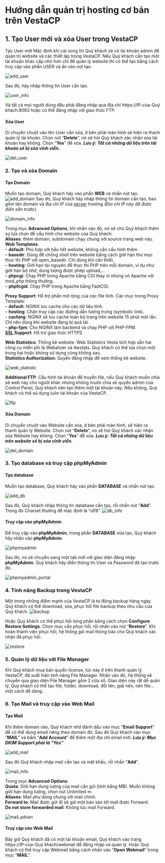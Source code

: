 
# Hướng dẫn quản trị hosting cơ bản trên VestaCP

## 1. Tạo User mới và xóa User trong VestaCP
Tạo User mới
Mặc định khi cài xong thì Quý khách sẽ có tài khoản admin để quản trị website và các thiết lập trong VestaCP. Nếu Quý khách cần tạo một tài khoản khác cấp nhỏ hơn chỉ để quản lý website thì có thể tạo bằng cách truy cập vào phần USER và ấn vào nút tạo.

![add_user](add_user.PNG)

Sau đó, hãy nhập thông tin User cần tạo.

![user_info](user_info.PNG)

Và tất cả mọi người dùng đều phải đăng nhập qua địa chỉ https://IP-của-Quý khách:8083 hoặc có thể đăng nhập với giao thức FTP.

#### Xóa User

Di chuyển chuột vào tên User cần xóa, ở bên phải màn hình sẽ hiện ra thanh quản lý tài khoản. Chọn nút “**Delete**”, nó sẽ hỏi Quý khách xác nhận xóa tài khoản hay không. Chọn “**Yes**” để xóa. _**Lưu ý: Tất cả những dữ liệu trên tài khoản sẽ bị xóa vĩnh viễn.**_  

![del_user](del_user.PNG)

### 2. Tạo và xóa Domain

#### Tạo Domain

Muốn tạo domain, Quý khách hãy vào phần  **WEB**  và nhấn nút tạo.
![add_domain](add_domain.PNG)
Sau đó, Quý khách hãy nhập thông tin domain cần tạo, bao gồm tên domain và địa chỉ IP của [server](https://www.matbao.net/cloud-server-linux.html?utm_source=matbao&utm_medium=wiki-post&utm_campaign=mb-wiki "server") hosting _(Địa chỉ IP này đã được điền sẵn trước)._

![domain_info](domain_info.PNG)

Trong mục **Advanced Options**, khi nhấn vào đó, nó sẽ cho Quý khách thêm sự lựa chọn để cấu hình cho website của Quý khách:  
**Aliases**: thêm domain, subdomain chạy chung với source trang web này.  
**Web Templates**:  
– **default**: Phù hợp với hầu hết website, không cần cấu hình thêm.  
– **basedir**: Dùng để chống shell trên website bằng cách giới hạn thư mục thực thi PHP với open_basedir. Chỉ dùng khi cần thiết.  
– **hosting**: Giới hạn tài nguyên để thực thi PHP trên mỗi domain, ví dụ như giới hạn bộ nhớ, dung lượng được phép upload,…  
– **phpcgi**: Chạy PHP trong Apache bằng CGI thay vì nhúng vô Apache với mod_php thông thường.  
– **phpfcgid**: Chạy PHP trong Apache bằng FastCGI.


**Proxy Support**: Hỗ trợ phần mở rộng của các file tĩnh. Các mục trong Proxy Template:  
– **default**: NGINX lưu cache cho các dữ liệu tĩnh.  
– **hosting**: Chặn truy cập các đường dẫn tượng trưng (symbolic link).  
– **сaching**: NGINX sẽ lưu cache toàn bộ trang trên website 15 phút một lần. Chỉ nên dùng khi website đang bị quá tải.  
– **php-fpm**: Cho NGINX làm backend và chạy PHP với PHP-FPM.  
**[SSL](https://www.matbao.net/bao-mat-website/geotrust-ssl.html?utm_source=matbao&utm_medium=wiki-post&utm_campaign=mb-wiki "SSL")  Support**: Hỗ trợ giao thức HTTPS.

**Web Statistics**: Thống kê website. Web Statistics Vesta tích hợp sẵn hai công cụ miễn phí là Webalizer và Awstats. Quý khách có thể lựa chọn một trong hai hoặc không sử dụng cũng không sao.  
**Statistics Authorization**: Quyền đăng nhập để xem thống kê website.

![web_statistic](web_statistic.PNG)

**Additional FTP**: Cấu hình tài khoản để truyền file, nếu Quý khách muốn chia sẻ web này cho người khác nhưng không muốn chia sẻ quyền admin của Control Panel, Quý khách nên tạo thêm một tài khoản này. Nếu không, Quý khách có thể sử dụng luôn tài khoản của VestaCP.

![ftp](ftp.PNG)

#### Xóa Domain

Di chuyển chuột vào Website cần xóa, ở bên phải màn hình, sẽ hiện ra thanh quản lý Website. Chọn nút “**Delete**”, nó sẽ hỏi Quý khách xác nhận xóa Website hay không. Chọn “**Yes**” để xóa. _**Lưu ý: Tất cả những dữ liệu trên website sẽ bị xóa vĩnh viễn.**_  

![del_domain](del_domain.PNG)

### 3. Tạo database và truy cập phpMyAdmin

#### Tạo database

Muốn tạo database, Quý khách hãy vào phần  **DATABASE**  và nhấn nút tạo.

![add_db](add_db.PNG)

Sau đó, Quý khách nhập thông tin database cần tạo, rồi nhấn nút “**Add**”. Trong đó Charset thường để mặc định là “utf8”.
![db_info](db_info.PNG)

#### Truy cập vào phpMyAdmin

Để truy cập vào  **phpMyAdmin**, trong phần  **DATABASE**  vừa tạo, Quý khách hãy nhấn vào  **phpMyAdmin**.

![phpmyadmin](phpmyadmin.PNG)

Sau đó, nó sẽ chuyển sang một tab mới với giao diện đăng nhập **phpMyAdmin**. Quý khách hãy điền thông tin User và Password đã tạo trước đó.

![phpmyadmin_portal](phpmyadmin_portal.PNG)

### 4. Tính năng Backup trong VestaCP

Một trong những điểm mạnh của VestaCP là tự động backup hàng ngày. Quý khách có thể download, xóa, phục hồi file backup theo nhu cầu của Quý khách.
![backup](backup.PNG)

Hoặc Quý khách có thể phục hồi từng phần bằng cách chọn **Configure Restore Settings**. Chọn mục cần phục hồi, rồi nhấn vào nút “**Restore**”. Khi hoàn thành việc phục hồi, hệ thống gửi mail thông báo cho Quý khách xác nhận đã phục hồi.

![restore](restore.PNG)

### 5. Quản lý dữ liệu với File Manager

Khi Quý khách mua bản quyền license, lúc này ở trên thanh quản lý VestaCP, đã xuất hiện tính năng File Manager. Nhấn vào đó, hệ thống sẽ chuyển qua giao diện File Manager gồm 2 cửa sổ. Giao diện này rất dễ quản lý, Quý khách có thể tạo file, folder, download, đổi tên, giải nén, nén file… một cách dễ dàng.

### 6. Tạo Mail và truy cập vào Web Mail

#### Tạo Mail

Khi thêm domain vào, Quý khách nhớ đánh dấu vào mục “**Email Support**” để có thể dùng email riêng theo domain đó. Sau đó Quý khách vào mục “**MAIL**” và bấm “**Add Account**” để thêm một địa chỉ email mới. _**Lưu ý: Mục DKIM Support phải là “Yes”**_.  

![add_mail](add_mail.PNG)

Sau đó Quý khách nhập mail cần tạo và mật khẩu, rồi nhấn “**Add**”.

![mail_info](mail_info.PNG)

Trong mục **Advanced Options**:  
**Quota**: Giới hạn dung lượng của mail cần gửi (tính bằng MB). Muốn không giới hạn dung lượng, chọn nút Unlimited ∞.  
**Aliases**: Mail phụ dùng chung với mail chính.  
**Forward to**: Mail được gửi đi sẽ gửi một bản sao tới mail được Forward.  
**Do not store forwarded mail**: Không lưu mail Forward.

![mail_advan](mail_advan.PNG)

#### Truy cập vào Web Mail

Bây giờ Quý khách đã có một tài khoản email, Quý khách vào trang https://IP-của-Quý khách/webmail để đăng nhập và quản lý. Hoặc Quý khách có thể truy cập Webmail bằng cách nhấn vào “**Open Webmail**” trong mục “**MAIL**”.









